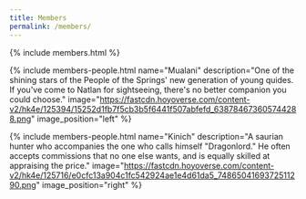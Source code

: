 ```yaml
---
title: Members
permalink: /members/
---
```


{% include members.html %}

{% include members-people.html 
   name="Mualani" 
   description="One of the shining stars of the People of the Springs' new generation of young quides. If you've come to Natlan for sightseeing, there's no better companion you could choose." 
   image="https://fastcdn.hoyoverse.com/content-v2/hk4e/125394/15252d1fb7f5cb3b5f6441f507abfefd_638784673605744288.png" 
   image_position="left" %}

{% include members-people.html 
   name="Kinich" 
   description="A saurian hunter who accompanies the one who calls himself "Dragonlord." He often accepts commissions that no one else wants, and is equally skilled at appraising the price." 
   image="https://fastcdn.hoyoverse.com/content-v2/hk4e/125716/e0cfc13a904c1fc542924ae1e4d61da5_7486504169372511290.png" 
   image_position="right" %}